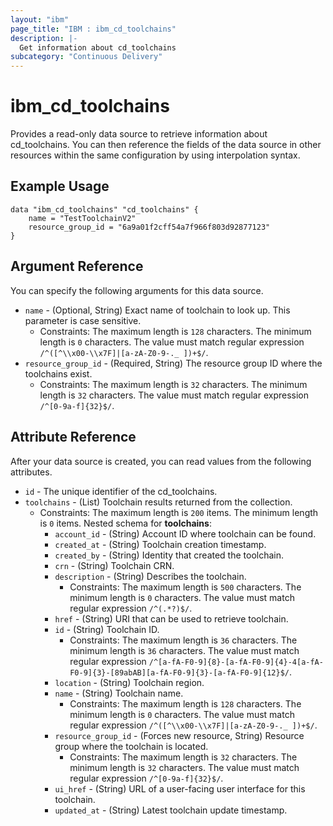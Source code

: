 ```yaml
---
layout: "ibm"
page_title: "IBM : ibm_cd_toolchains"
description: |-
  Get information about cd_toolchains
subcategory: "Continuous Delivery"
---
```


# ibm_cd_toolchains

Provides a read-only data source to retrieve information about cd_toolchains. You can then reference the fields of the data source in other resources within the same configuration by using interpolation syntax.

## Example Usage

```hcl
data "ibm_cd_toolchains" "cd_toolchains" {
	name = "TestToolchainV2"
	resource_group_id = "6a9a01f2cff54a7f966f803d92877123"
}
```

## Argument Reference

You can specify the following arguments for this data source.

* `name` - (Optional, String) Exact name of toolchain to look up. This parameter is case sensitive.
  * Constraints: The maximum length is `128` characters. The minimum length is `0` characters. The value must match regular expression `/^([^\\x00-\\x7F]|[a-zA-Z0-9-._ ])+$/`.
* `resource_group_id` - (Required, String) The resource group ID where the toolchains exist.
  * Constraints: The maximum length is `32` characters. The minimum length is `32` characters. The value must match regular expression `/^[0-9a-f]{32}$/`.

## Attribute Reference

After your data source is created, you can read values from the following attributes.

* `id` - The unique identifier of the cd_toolchains.
* `toolchains` - (List) Toolchain results returned from the collection.
  * Constraints: The maximum length is `200` items. The minimum length is `0` items.
Nested schema for **toolchains**:
	* `account_id` - (String) Account ID where toolchain can be found.
	* `created_at` - (String) Toolchain creation timestamp.
	* `created_by` - (String) Identity that created the toolchain.
	* `crn` - (String) Toolchain CRN.
	* `description` - (String) Describes the toolchain.
	  * Constraints: The maximum length is `500` characters. The minimum length is `0` characters. The value must match regular expression `/^(.*?)$/`.
	* `href` - (String) URI that can be used to retrieve toolchain.
	* `id` - (String) Toolchain ID.
	  * Constraints: The maximum length is `36` characters. The minimum length is `36` characters. The value must match regular expression `/^[a-fA-F0-9]{8}-[a-fA-F0-9]{4}-4[a-fA-F0-9]{3}-[89abAB][a-fA-F0-9]{3}-[a-fA-F0-9]{12}$/`.
	* `location` - (String) Toolchain region.
	* `name` - (String) Toolchain name.
	  * Constraints: The maximum length is `128` characters. The minimum length is `0` characters. The value must match regular expression `/^([^\\x00-\\x7F]|[a-zA-Z0-9-._ ])+$/`.
	* `resource_group_id` - (Forces new resource, String) Resource group where the toolchain is located.
	  * Constraints: The maximum length is `32` characters. The minimum length is `32` characters. The value must match regular expression `/^[0-9a-f]{32}$/`.
	* `ui_href` - (String) URL of a user-facing user interface for this toolchain.
	* `updated_at` - (String) Latest toolchain update timestamp.

